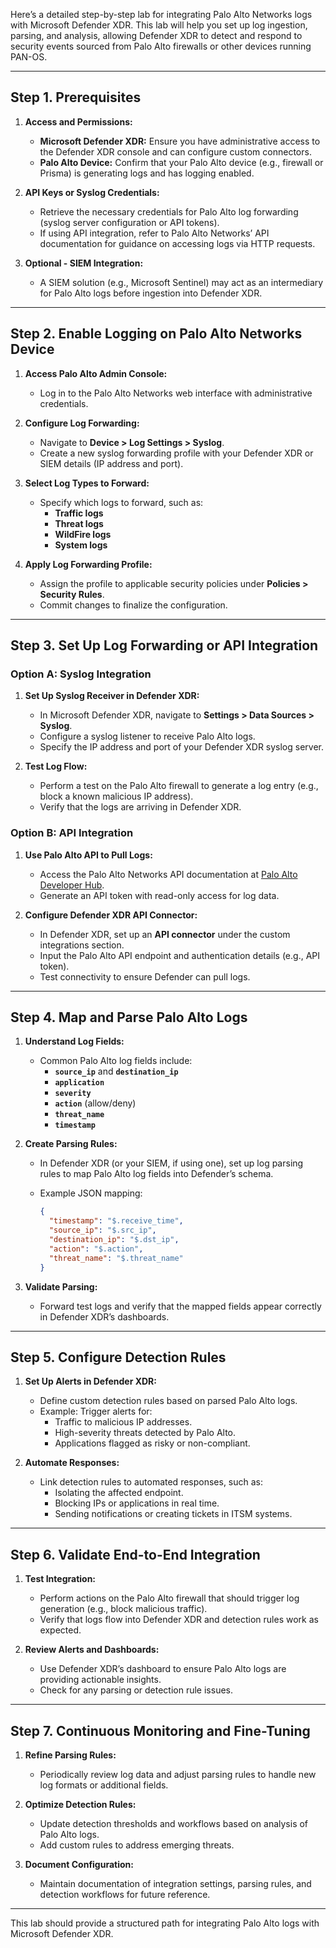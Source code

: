 Here’s a detailed step-by-step lab for integrating Palo Alto Networks logs with Microsoft Defender XDR. This lab will help you set up log ingestion, parsing, and analysis, allowing Defender XDR to detect and respond to security events sourced from Palo Alto firewalls or other devices running PAN-OS.

---

## **Step 1. Prerequisites**

1. **Access and Permissions:**  
   - **Microsoft Defender XDR:** Ensure you have administrative access to the Defender XDR console and can configure custom connectors.  
   - **Palo Alto Device:** Confirm that your Palo Alto device (e.g., firewall or Prisma) is generating logs and has logging enabled.  

2. **API Keys or Syslog Credentials:**  
   - Retrieve the necessary credentials for Palo Alto log forwarding (syslog server configuration or API tokens).  
   - If using API integration, refer to Palo Alto Networks’ API documentation for guidance on accessing logs via HTTP requests.

3. **Optional - SIEM Integration:**  
   - A SIEM solution (e.g., Microsoft Sentinel) may act as an intermediary for Palo Alto logs before ingestion into Defender XDR.

---

## **Step 2. Enable Logging on Palo Alto Networks Device**

1. **Access Palo Alto Admin Console:**  
   - Log in to the Palo Alto Networks web interface with administrative credentials.

2. **Configure Log Forwarding:**  
   - Navigate to **Device > Log Settings > Syslog**.  
   - Create a new syslog forwarding profile with your Defender XDR or SIEM details (IP address and port).  

3. **Select Log Types to Forward:**  
   - Specify which logs to forward, such as:
     - **Traffic logs**
     - **Threat logs**
     - **WildFire logs**
     - **System logs**  

4. **Apply Log Forwarding Profile:**  
   - Assign the profile to applicable security policies under **Policies > Security Rules**.  
   - Commit changes to finalize the configuration.

---

## **Step 3. Set Up Log Forwarding or API Integration**

### Option A: **Syslog Integration**
1. **Set Up Syslog Receiver in Defender XDR:**  
   - In Microsoft Defender XDR, navigate to **Settings > Data Sources > Syslog**.  
   - Configure a syslog listener to receive Palo Alto logs.  
   - Specify the IP address and port of your Defender XDR syslog server.  

2. **Test Log Flow:**  
   - Perform a test on the Palo Alto firewall to generate a log entry (e.g., block a known malicious IP address).  
   - Verify that the logs are arriving in Defender XDR.

### Option B: **API Integration**
1. **Use Palo Alto API to Pull Logs:**  
   - Access the Palo Alto Networks API documentation at [Palo Alto Developer Hub](https://developers.paloaltonetworks.com/).  
   - Generate an API token with read-only access for log data.  

2. **Configure Defender XDR API Connector:**  
   - In Defender XDR, set up an **API connector** under the custom integrations section.  
   - Input the Palo Alto API endpoint and authentication details (e.g., API token).  
   - Test connectivity to ensure Defender can pull logs.

---

## **Step 4. Map and Parse Palo Alto Logs**

1. **Understand Log Fields:**  
   - Common Palo Alto log fields include:
     - **`source_ip`** and **`destination_ip`**
     - **`application`**
     - **`severity`**
     - **`action`** (allow/deny)
     - **`threat_name`**
     - **`timestamp`**

2. **Create Parsing Rules:**  
   - In Defender XDR (or your SIEM, if using one), set up log parsing rules to map Palo Alto log fields into Defender’s schema.  

   - Example JSON mapping:
     ```json
     {
       "timestamp": "$.receive_time",
       "source_ip": "$.src_ip",
       "destination_ip": "$.dst_ip",
       "action": "$.action",
       "threat_name": "$.threat_name"
     }
     ```

3. **Validate Parsing:**  
   - Forward test logs and verify that the mapped fields appear correctly in Defender XDR’s dashboards.

---

## **Step 5. Configure Detection Rules**

1. **Set Up Alerts in Defender XDR:**  
   - Define custom detection rules based on parsed Palo Alto logs.  
   - Example: Trigger alerts for:
     - Traffic to malicious IP addresses.
     - High-severity threats detected by Palo Alto.  
     - Applications flagged as risky or non-compliant.

2. **Automate Responses:**  
   - Link detection rules to automated responses, such as:
     - Isolating the affected endpoint.
     - Blocking IPs or applications in real time.  
     - Sending notifications or creating tickets in ITSM systems.

---

## **Step 6. Validate End-to-End Integration**

1. **Test Integration:**  
   - Perform actions on the Palo Alto firewall that should trigger log generation (e.g., block malicious traffic).  
   - Verify that logs flow into Defender XDR and detection rules work as expected.

2. **Review Alerts and Dashboards:**  
   - Use Defender XDR’s dashboard to ensure Palo Alto logs are providing actionable insights.  
   - Check for any parsing or detection rule issues.

---

## **Step 7. Continuous Monitoring and Fine-Tuning**

1. **Refine Parsing Rules:**  
   - Periodically review log data and adjust parsing rules to handle new log formats or additional fields.

2. **Optimize Detection Rules:**  
   - Update detection thresholds and workflows based on analysis of Palo Alto logs.  
   - Add custom rules to address emerging threats.

3. **Document Configuration:**  
   - Maintain documentation of integration settings, parsing rules, and detection workflows for future reference.

---

This lab should provide a structured path for integrating Palo Alto logs with Microsoft Defender XDR. 